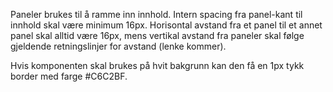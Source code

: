Paneler brukes til å ramme inn innhold. Intern spacing fra panel-kant til innhold skal være minimum 16px. Horisontal avstand fra et panel til et annet panel skal alltid være 16px, mens vertikal avstand fra paneler skal følge gjeldende retningslinjer for avstand (lenke kommer).

 Hvis komponenten skal brukes på hvit bakgrunn kan den få en 1px tykk border med farge #C6C2BF.